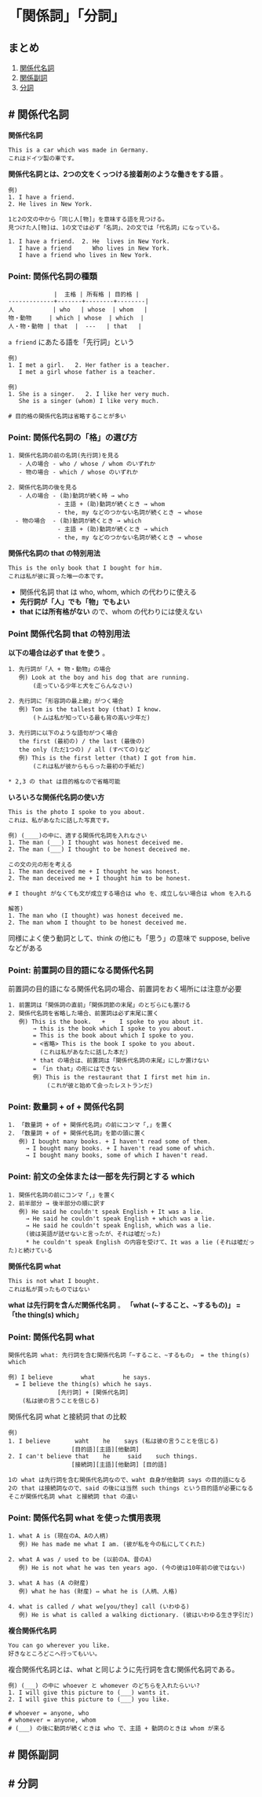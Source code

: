 # 「関係詞」「分詞」

## まとめ

1. [関係代名詞](#s1)
2. [関係副詞](#s2)
3. [分詞](#s3)

## <a id="s1">#</a> 関係代名詞

__関係代名詞__

```english
This is a car which was made in Germany.
これはドイツ製の車です。
```

__関係代名詞とは、2つの文をくっつける接着剤のような働きをする語__ 。

```english
例)
1. I have a friend.
2. He lives in New York.

1と2の文の中から「同じ人[物]」を意味する語を見つける。
見つけた人[物]は、1の文では必ず「名詞」、2の文では「代名詞」になっている。

1. I have a friend.  2. He  lives in New York.
   I have a friend      Who lives in New York.
   I have a friend who lives in New York.
```

### Point: 関係代名詞の種類

```english
             |  主格 | 所有格 | 目的格 |
-------------+-------+--------+--------|
人           | who   | whose  | whom   |
物・動物     | which | whose  | which  |
人・物・動物 | that  |  ---   | that   |
```

`a friend` にあたる語を「先行詞」という

```english
例)
1. I met a girl.   2. Her father is a teacher.
   I met a girl whose father is a teacher.
```

```english
例)
1. She is a singer.   2. I like her very much.
   She is a singer (whom) I like very much.
   
# 目的格の関係代名詞は省略することが多い
```


### Point: 関係代名詞の「格」の選び方

```english
1. 関係代名詞の前の名詞(先行詞)を見る
   - 人の場合 - who / whose / whom のいずれか
   - 物の場合 - which / whose のいずれか

2. 関係代名詞の後を見る
   - 人の場合 - (助)動詞が続く時 → who
              - 主語 + (助)動詞が続くとき → whom
              - the, my などのつかない名詞が続くとき → whose
  - 物の場合  - (助)動詞が続くとき → which
              - 主語 + (助)動詞が続くとき → which
              - the, my などのつかない名詞が続くとき → whose
```

__関係代名詞の that の特別用法__

```english
This is the only book that I bought for him.
これは私が彼に買った唯一の本です。
```

- 関係代名詞 that は who, whom, which の代わりに使える
- __先行詞が「人」でも「物」でもよい__
- __that には所有格がない__ ので、whom の代わりには使えない

### Point 関係代名詞 that の特別用法
__以下の場合は必ず that を使う__ 。

```english
1. 先行詞が「人 + 物・動物」の場合
   例) Look at the boy and his dog that are running.
       (走っている少年と犬をごらんなさい)

2. 先行詞に「形容詞の最上級」がつく場合
   例) Tom is the tallest boy (that) I know.
       (トムは私が知っている最も背の高い少年だ)

3. 先行詞に以下のような語句がつく場合
   the first (最初の) / the last (最後の)
   the only (ただ1つの) / all (すべての)など
   例) This is the first letter (that) I got from him.
       (これは私が彼からもらった最初の手紙だ)

* 2,3 の that は目的格なので省略可能
```

__いろいろな関係代名詞の使い方__

```english
This is the photo I spoke to you about.
これは、私があなたに話した写真です。
```

```english
例) (____)の中に、適する関係代名詞を入れなさい
1. The man (___) I thought was honest deceived me.
2. The man (___) I thought to be honest deceived me.

この文の元の形を考える
1. The man deceived me + I thought he was honest.
2. The man deceived me + I thought him to be honest.

# I thought がなくても文が成立する場合は who を、成立しない場合は whom を入れる

解答)
1. The man who (I thought) was honest deceived me.
2. The man whom I thought to be honest deceived me.
```

同様によく使う動詞として、think の他にも「思う」の意味で suppose, belive などがある

### Point: 前置詞の目的語になる関係代名詞
前置詞の目的語になる関係代名詞の場合、前置詞をおく場所には注意が必要

```english
1. 前置詞は「関係詞の直前」「関係詞節の末尾」のとぢらにも置ける
2. 関係代名詞を省略した場合、前置詞は必ず末尾に置く
   例) This is the book.   +    I spoke to you about it.
       → this is the book which I spoke to you about.
       = This is the book about which I spoke to you.
       = <省略> This is the book I spoke to you about.
         (これは私があなたに話した本だ)
       * that の場合は、前置詞は「関係代名詞の末尾」にしか置けない
       = 「in that」の形にはできない
       例) This is the restaurant that I first met him in.
           (これが彼と始めて会ったレストランだ)
```

### Point: 数量詞 + of + 関係代名詞

```english
1. 「数量詞 + of + 関係代名詞」の前にコンマ「,」を置く
2. 「数量詞 + of + 関係代名詞」を節の頭に置く
   例) I bought many books. + I haven't read some of them.
     → I bought many books. + I haven't read some of which.
     → I bought many books, some of which I haven't read.
```

### Point: 前文の全体または一部を先行詞とする which

```english
1. 関係代名詞の前にコンマ「,」を置く
2. 前半部分 → 後半部分の順に訳す
   例) He said he couldn't speak English + It was a lie.
     → He said he couldn't speak English + which was a lie.
     → He said he couldn't speak English, which was a lie.
     (彼は英語が話せないと言ったが、それは嘘だった)
     * he couldn't speak English の内容を受けて、It was a lie (それは嘘だった)と続けている
```

__関係代名詞 what__

```english
This is not what I bought.
これは私が買ったものではない
```

__what は先行詞を含んだ関係代名詞__ 。
__「what (~すること、~するもの)」 = 「the thing(s) which」__

### Point: 関係代名詞 what

```english
関係代名詞 what: 先行詞を含む関係代名詞「~すること、~するもの」 = the thing(s) which

例) I believe        what        he says.
  = I believe the thing(s) which he says.
              [先行詞] + [関係代名詞]
    (私は彼の言うことを信じる)
```

関係代名詞 what と接続詞 that の比較

```
例)
1. I believe       waht    he    says (私は彼の言うことを信じる)
                  [目的語][主語][他動詞]
2. I can't believe that    he     said    such things.
                  [接続詞][主語][他動詞] [目的語]

1の what は先行詞を含む関係代名詞なので、waht 自身が他動詞 says の目的語になる
2の that は接続詞なので、said の後には当然 such things という目的語が必要になる
そこが関係代名詞 what と接続詞 that の違い
```

### Point: 関係代名詞 what を使った慣用表現

```english
1. what A is (現在のA、Aの人柄)
   例) He has made me what I am. (彼が私を今の私にしてくれた)

2. what A was / used to be (以前のA、昔のA)
   例) He is not what he was ten years ago. (今の彼は10年前の彼ではない)

3. what A has (A の財産)
   例) what he has (財産) ⇔ what he is (人柄、人格)

4. what is called / what we[you/they] call (いわゆる)
   例) He is what is called a walking dictionary. (彼はいわゆる生き字引だ)
```

__複合関係代名詞__

```
You can go wherever you like.
好きなところどこへ行ってもいい。
```

複合関係代名詞とは、what と同じように先行詞を含む関係代名詞である。

```
例) (___) の中に whoever と whomever のどちらを入れたらいい?
1. I will give this picture to (___) wants it.
2. I will give this picture to (___) you like.

# whoever = anyone, who
# whomever = anyone, whom
# (___) の後に動詞が続くときは who で、主語 + 動詞のときは whom が来る
```

## <a id="s2">#</a> 関係副詞
## <a id="s3">#</a> 分詞
